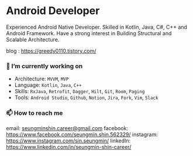 # Android Developer

Experienced Android Native Developer. Skilled in Kotlin, Java, C#, C++ and Android Framework. Have a strong interest in Building Structural and Scalable Architecture.

blog : https://greedy0110.tistory.com/ 

### 🔭 I’m currently working on
- Architecture: `MVVM`, `MVP`
- Language: `Kotlin`, `Java`, `C++`
- Skills: `RxJava`, `Retrofit`, `Dagger`, `Hilt`, `Git`, `Room`, `Paging`
- Tools: `Android Studio`, `Github`, `Notion`, `Jira`, `Fork`, `Vim`, `Slack`

### 📫 How to reach me
email: seungminshin.career@gmail.com
facebook: https://www.facebook.com/seungmin.shin.562329/
instagram: https://www.instagram.com/sin.seungmin/
linkedIn: https://www.linkedin.com/in/seungmin-shin-career/

<!--
**greedy0110/greedy0110** is a ✨ _special_ ✨ repository because its `README.md` (this file) appears on your GitHub profile.

Here are some ideas to get you started:

- 🔭 I’m currently working on ...
- 🌱 I’m currently learning ...
- 👯 I’m looking to collaborate on ...
- 🤔 I’m looking for help with ...
- 💬 Ask me about ...
- 📫 How to reach me: ...
- 😄 Pronouns: ...
- ⚡ Fun fact: ...
-->
